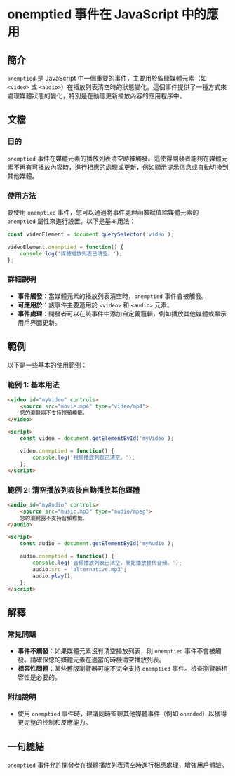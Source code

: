 <!--
Meta Description: # onemptied 事件在 JavaScript 中的應用 ## 簡介 `onemptied` 是 JavaScript 中一個重要的事件，主要用於監聽媒體元素（如 `<video>` 或 `<audio>`）在播放列表清空時的狀態變化。這個事件提供了一種方式來處理媒體狀態的變化，特別是在動態更...
Meta Keywords: onemptied, audio, video, script, javascript
-->

# onemptied 事件在 JavaScript 中的應用

## 簡介
`onemptied` 是 JavaScript 中一個重要的事件，主要用於監聽媒體元素（如 `<video>` 或 `<audio>`）在播放列表清空時的狀態變化。這個事件提供了一種方式來處理媒體狀態的變化，特別是在動態更新播放內容的應用程序中。

## 文檔
### 目的
`onemptied` 事件在媒體元素的播放列表清空時被觸發。這使得開發者能夠在媒體元素不再有可播放內容時，進行相應的處理或更新，例如顯示提示信息或自動切換到其他媒體。

### 使用方法
要使用 `onemptied` 事件，您可以通過將事件處理函數賦值給媒體元素的 `onemptied` 屬性來進行設置。以下是基本用法：

```javascript
const videoElement = document.querySelector('video');

videoElement.onemptied = function() {
    console.log('媒體播放列表已清空。');
};
```

### 詳細說明
- **事件觸發**：當媒體元素的播放列表清空時，`onemptied` 事件會被觸發。
- **可應用於**：該事件主要適用於 `<video>` 和 `<audio>` 元素。
- **事件處理**：開發者可以在該事件中添加自定義邏輯，例如播放其他媒體或顯示用戶界面更新。

## 範例
以下是一些基本的使用範例：

### 範例 1: 基本用法

```html
<video id="myVideo" controls>
    <source src="movie.mp4" type="video/mp4">
    您的瀏覽器不支持視頻標籤。
</video>

<script>
    const video = document.getElementById('myVideo');

    video.onemptied = function() {
        console.log('視頻播放列表已清空。');
    };
</script>
```

### 範例 2: 清空播放列表後自動播放其他媒體

```html
<audio id="myAudio" controls>
    <source src="music.mp3" type="audio/mpeg">
    您的瀏覽器不支持音頻標籤。
</audio>

<script>
    const audio = document.getElementById('myAudio');

    audio.onemptied = function() {
        console.log('音頻播放列表已清空，開始播放替代音頻。');
        audio.src = 'alternative.mp3';
        audio.play();
    };
</script>
```

## 解釋
### 常見問題
- **事件不觸發**：如果媒體元素沒有清空播放列表，則 `onemptied` 事件不會被觸發。請確保您的媒體元素在適當的時機清空播放列表。
- **相容性問題**：某些舊版瀏覽器可能不完全支持 `onemptied` 事件。檢查瀏覽器相容性是必要的。

### 附加說明
- 使用 `onemptied` 事件時，建議同時監聽其他媒體事件（例如 `onended`）以獲得更完整的控制和反應能力。

## 一句總結
`onemptied` 事件允許開發者在媒體播放列表清空時進行相應處理，增強用戶體驗。